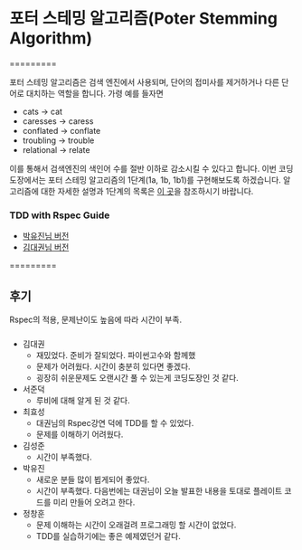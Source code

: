 # 포터 스테밍 알고리즘(Poter Stemming Algorithm)
=========

포터 스테밍 알고리즘은 검색 엔진에서 사용되며, 단어의 접미사를 제거하거나 다른 단어로 대치하는 역할을 합니다. 가령 예를 들자면

* cats → cat
* caresses → caress
* conflated → conflate
* troubling → trouble
* relational → relate

이를 통해서 검색엔진의 색인어 수를 절반 이하로 감소시킬 수 있다고 합니다.
이번 코딩도장에서는 포터 스테밍 알고리즘의 1단계(1a, 1b, 1b1)를 구현해보도록 하겠습니다. 알고리즘에 대한 자세한 설명과 1단계의 목록은 [이 곳](http://sokum.tistory.com/25)을 참조하시기 바랍니다.

### TDD with Rspec Guide
 * [박유진님 버전](https://github.com/parkeugene/playground)
 * [김대권님 버전](https://github.com/nacyot/my_awesome_ruby_project)

=========
## 후기

Rspec의 적용, 문제난이도 높음에 따라 시간이 부족.

### 
 * 김대권
	* 재밌었다. 준비가 잘되었다. 파이썬고수와 함께했
	* 문제가 어려웠다. 시간이 충분히 있다면 좋겠다.
	* 굉장히 쉬운문제도 오랜시간 풀 수 있는게 코딩도장인 것 같다.
 * 서준덕
 	* 루비에 대해 알게 된 것 같다.
 * 최효성
 	* 대권님의 Rspec강연 덕에 TDD를 할 수 있었다.
 	* 문제를 이해하기 어려웠다.
 * 김성준
 	* 시간이 부족했다.
 * 박유진
 	* 새로운 분들 많이 뵙게되어 좋았다.
 	* 시간이 부족했다. 다음번에는 대권님이 오늘 발표한 내용을 토대로 플레이트 코드를 미리 만들어 오려고 한다.
 * 정창훈
 	* 문제 이해하는 시간이 오래걸려 프로그래밍 할 시간이 없었다.
 	* TDD를 실습하기에는 좋은 예제였던거 같다.
